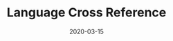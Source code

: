 ---
title: Language Cross Reference
date: "2020-03-15"
outputs:
  - html
  - css
description: ""
maxComparisons: 3
comparisonType: "languages"
comparisonSections:
  - style: "Style"
  - basic: "Basics: Variables, Types, and Operators"
  - nullable: "Nullability"
  - string: "Strings"
  - flow: "Control Flow"
  - collection: "Collections"
  - function: "Functions"
  - enum: "Enumerations"
  - struct: "Structs"
  - class: "Classes"
  - protocol: "Protocols & Extensions"
  - error: "Error Handling"
  - misc: "Miscellaneous"
  - core: "Core Libraries (beyond the language)"
---